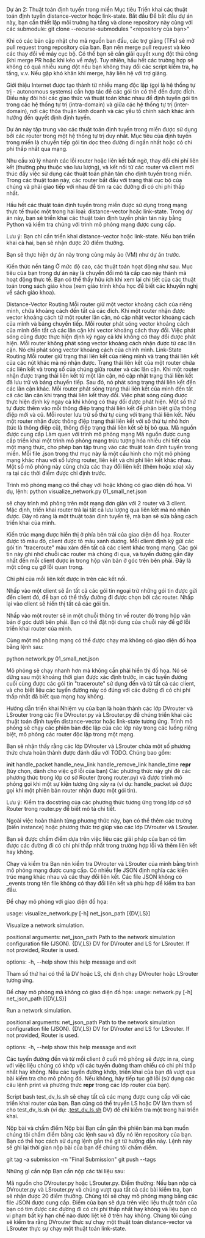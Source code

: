 Dự án 2: Thuật toán định tuyến trong miền
Mục tiêu
Triển khai các thuật toán định tuyến distance-vector hoặc link-state.
Bắt đầu
Để bắt đầu dự án này, bạn cần thiết lập môi trường hạ tầng và clone repository này cùng với các submodule:
git clone --recurse-submodules "<repository của bạn>"

Khi có các bản cập nhật cho mã nguồn ban đầu, các trợ giảng (TFs) sẽ mở pull request trong repository của bạn. Bạn nên merge pull request và kéo các thay đổi về máy cục bộ. Có thể bạn sẽ cần giải quyết xung đột thủ công (khi merge PR hoặc khi kéo về máy). Tuy nhiên, hầu hết các trường hợp sẽ không có quá nhiều xung đột nếu bạn không thay đổi các script kiểm tra, hạ tầng, v.v. Nếu gặp khó khăn khi merge, hãy liên hệ với trợ giảng.

Giới thiệu
Internet được tạo thành từ nhiều mạng độc lập (gọi là hệ thống tự trị - autonomous systems) cần hợp tác để các gói tin có thể đến được đích. Điều này đòi hỏi các giao thức và thuật toán khác nhau để định tuyến gói tin trong các hệ thống tự trị (intra-domain) và giữa các hệ thống tự trị (inter-domain), nơi các thỏa thuận kinh doanh và các yếu tố chính sách khác ảnh hưởng đến quyết định định tuyến.

Dự án này tập trung vào các thuật toán định tuyến trong miền được sử dụng bởi các router trong một hệ thống tự trị duy nhất. Mục tiêu của định tuyến trong miền là chuyển tiếp gói tin dọc theo đường đi ngắn nhất hoặc có chi phí thấp nhất qua mạng.

Nhu cầu xử lý nhanh các lỗi router hoặc liên kết bất ngờ, thay đổi chi phí liên kết (thường phụ thuộc vào lưu lượng), và kết nối từ các router và client mới thúc đẩy việc sử dụng các thuật toán phân tán cho định tuyến trong miền. Trong các thuật toán này, các router bắt đầu với trạng thái cục bộ của chúng và phải giao tiếp với nhau để tìm ra các đường đi có chi phí thấp nhất.

Hầu hết các thuật toán định tuyến trong miền được sử dụng trong mạng thực tế thuộc một trong hai loại: distance-vector hoặc link-state. Trong dự án này, bạn sẽ triển khai các thuật toán định tuyến phân tán này bằng Python và kiểm tra chúng với trình mô phỏng mạng được cung cấp.

Lưu ý:
Bạn chỉ cần triển khai distance-vector hoặc link-state. Nếu bạn triển khai cả hai, bạn sẽ nhận được 20 điểm thưởng.

Bạn sẽ thực hiện dự án này trong cùng máy ảo (VM) như dự án trước.

Kiến thức nền tảng
Ở mức độ cao, các thuật toán hoạt động như sau. Mục tiêu của bạn trong dự án này là chuyển đổi mô tả cấp cao này thành mã hoạt động thực tế. Bạn có thể thấy hữu ích khi xem lại chi tiết của các thuật toán trong sách giáo khoa (xem giáo trình khóa học để biết các khuyến nghị về sách giáo khoa).

Distance-Vector Routing
Mỗi router giữ một vector khoảng cách của riêng mình, chứa khoảng cách đến tất cả các đích.
Khi một router nhận được vector khoảng cách từ một router lân cận, nó cập nhật vector khoảng cách của mình và bảng chuyển tiếp.
Mỗi router phát sóng vector khoảng cách của mình đến tất cả các lân cận khi vector khoảng cách thay đổi. Việc phát sóng cũng được thực hiện định kỳ ngay cả khi không có thay đổi được phát hiện.
Mỗi router không phát sóng vector khoảng cách nhận được từ các lân cận. Nó chỉ phát sóng vector khoảng cách của chính mình.
Link-State Routing
Mỗi router giữ trạng thái liên kết của riêng mình và trạng thái liên kết của các nút khác mà nó nhận được. Trạng thái liên kết của một router chứa các liên kết và trọng số của chúng giữa router và các lân cận.
Khi một router nhận được trạng thái liên kết từ một lân cận, nó cập nhật trạng thái liên kết đã lưu trữ và bảng chuyển tiếp. Sau đó, nó phát sóng trạng thái liên kết đến các lân cận khác.
Mỗi router phát sóng trạng thái liên kết của mình đến tất cả các lân cận khi trạng thái liên kết thay đổi. Việc phát sóng cũng được thực hiện định kỳ ngay cả khi không có thay đổi được phát hiện.
Một số thứ tự được thêm vào mỗi thông điệp trạng thái liên kết để phân biệt giữa thông điệp mới và cũ. Mỗi router lưu trữ số thứ tự cùng với trạng thái liên kết. Nếu một router nhận được thông điệp trạng thái liên kết với số thứ tự nhỏ hơn (tức là thông điệp cũ), thông điệp trạng thái liên kết sẽ bị bỏ qua.
Mã nguồn được cung cấp
Làm quen với trình mô phỏng mạng
Mã nguồn được cung cấp triển khai một trình mô phỏng mạng trừu tượng hóa nhiều chi tiết của một mạng thực, cho phép bạn tập trung vào các thuật toán định tuyến trong miền. Mỗi file .json trong thư mục này là một cấu hình cho một mô phỏng mạng khác nhau với số lượng router, liên kết và chi phí liên kết khác nhau. Một số mô phỏng này cũng chứa các thay đổi liên kết (thêm hoặc xóa) xảy ra tại các thời điểm được chỉ định trước.

Trình mô phỏng mạng có thể chạy với hoặc không có giao diện đồ họa. Ví dụ, lệnh:
python visualize_network.py 01_small_net.json

sẽ chạy trình mô phỏng trên một mạng đơn giản với 2 router và 3 client. Mặc định, triển khai router trả lại tất cả lưu lượng qua liên kết mà nó nhận được. Đây rõ ràng là một thuật toán định tuyến tệ, mà bạn sẽ sửa bằng cách triển khai của mình.

Kiến trúc mạng được hiển thị ở phía bên trái của giao diện đồ họa. Router được tô màu đỏ, client được tô màu xanh dương. Mỗi client định kỳ gửi các gói tin "traceroute" màu xám đến tất cả các client khác trong mạng. Các gói tin này ghi nhớ chuỗi các router mà chúng đi qua, và tuyến đường gần đây nhất đến mỗi client được in trong hộp văn bản ở góc trên bên phải. Đây là một công cụ gỡ lỗi quan trọng.

Chi phí của mỗi liên kết được in trên các kết nối.

Nhấp vào một client sẽ ẩn tất cả các gói tin ngoại trừ những gói tin được gửi đến client đó, để bạn có thể thấy đường đi được chọn bởi các router. Nhấp lại vào client sẽ hiển thị tất cả các gói tin.

Nhấp vào một router sẽ in một chuỗi thông tin về router đó trong hộp văn bản ở góc dưới bên phải. Bạn có thể đặt nội dung của chuỗi này để gỡ lỗi triển khai router của mình.

Cùng một mô phỏng mạng có thể được chạy mà không có giao diện đồ họa bằng lệnh sau:

python network.py 01_small_net.json

Mô phỏng sẽ chạy nhanh hơn mà không cần phải hiển thị đồ họa. Nó sẽ dừng sau một khoảng thời gian được xác định trước, in các tuyến đường cuối cùng được các gói tin "traceroute" sử dụng đến và từ tất cả các client, và cho biết liệu các tuyến đường này có đúng với các đường đi có chi phí thấp nhất đã biết qua mạng hay không.

Hướng dẫn triển khai
Nhiệm vụ của bạn là hoàn thành các lớp DVrouter và LSrouter trong các file DVrouter.py và LSrouter.py để chúng triển khai các thuật toán định tuyến distance-vector hoặc link-state tương ứng. Trình mô phỏng sẽ chạy các phiên bản độc lập của các lớp này trong các luồng riêng biệt, mô phỏng các router độc lập trong một mạng.

Bạn sẽ nhận thấy rằng các lớp DVrouter và LSrouter chứa một số phương thức chưa hoàn thành được đánh dấu với TODO. Chúng bao gồm:

__init__
handle_packet
handle_new_link
handle_remove_link
handle_time
__repr__ (tùy chọn, dành cho việc gỡ lỗi của bạn)
Các phương thức này ghi đè các phương thức trong lớp cơ sở Router (trong router.py) và được trình mô phỏng gọi khi một sự kiện tương ứng xảy ra (ví dụ: handle_packet sẽ được gọi khi một phiên bản router nhận được một gói tin).

Lưu ý:
Kiểm tra docstring của các phương thức tương ứng trong lớp cơ sở Router trong router.py để biết mô tả chi tiết.

Ngoài việc hoàn thành từng phương thức này, bạn có thể thêm các trường (biến instance) hoặc phương thức trợ giúp vào các lớp DVrouter và LSrouter.

Bạn sẽ được chấm điểm dựa trên việc liệu các giải pháp của bạn có tìm được các đường đi có chi phí thấp nhất trong trường hợp lỗi và thêm liên kết hay không.

Chạy và kiểm tra
Bạn nên kiểm tra DVrouter và LSrouter của mình bằng trình mô phỏng mạng được cung cấp. Có nhiều file JSON định nghĩa các kiến trúc mạng khác nhau và các thay đổi liên kết. Các file JSON không có _events trong tên file không có thay đổi liên kết và phù hợp để kiểm tra ban đầu.

Để chạy mô phỏng với giao diện đồ họa:

usage: visualize_network.py [-h] net_json_path [{DV,LS}]

Visualize a network simulation.

positional arguments:
  net_json_path  Path to the network simulation configuration file (JSON).
  {DV,LS}        DV for DVrouter and LS for LSrouter. If not provided, Router is used.

options:
  -h, --help     show this help message and exit

Tham số thứ hai có thể là DV hoặc LS, chỉ định chạy DVrouter hoặc LSrouter tương ứng.

Để chạy mô phỏng mà không có giao diện đồ họa:
usage: network.py [-h] net_json_path [{DV,LS}]

Run a network simulation.

positional arguments:
  net_json_path  Path to the network simulation configuration file (JSON).
  {DV,LS}        DV for DVrouter and LS for LSrouter. If not provided, Router is used.

options:
  -h, --help     show this help message and exit

Các tuyến đường đến và từ mỗi client ở cuối mô phỏng sẽ được in ra, cùng với việc liệu chúng có khớp với các tuyến đường tham chiếu có chi phí thấp nhất hay không. Nếu các tuyến đường khớp, triển khai của bạn đã vượt qua bài kiểm tra cho mô phỏng đó. Nếu không, hãy tiếp tục gỡ lỗi (sử dụng các câu lệnh print và phương thức __repr__ trong các lớp router của bạn).

Script bash test_dv_ls.sh sẽ chạy tất cả các mạng được cung cấp với các triển khai router của bạn. Bạn cũng có thể truyền LS hoặc DV làm tham số cho test_dv_ls.sh (ví dụ: .[test_dv_ls.sh](http://_vscodecontentref_/6) DV) để chỉ kiểm tra một trong hai triển khai.

Nộp bài và chấm điểm
Nộp bài
Bạn cần gắn thẻ phiên bản mà bạn muốn chúng tôi chấm điểm bằng các lệnh sau và đẩy nó lên repository của bạn. Bạn có thể học cách sử dụng lệnh gắn thẻ git từ hướng dẫn này. Lệnh này sẽ ghi lại thời gian nộp bài của bạn để chúng tôi chấm điểm.

git tag -a submission -m "Final Submission"
git push --tags

Những gì cần nộp
Bạn cần nộp các tài liệu sau:

Mã nguồn cho DVrouter.py hoặc LSrouter.py.
Điểm thưởng: Nếu bạn nộp cả DVrouter.py và LSrouter.py và chúng vượt qua tất cả các bài kiểm tra, bạn sẽ nhận được 20 điểm thưởng.
Chúng tôi sẽ chạy mô phỏng mạng bằng các file JSON được cung cấp. Điểm của bạn sẽ dựa trên việc liệu thuật toán của bạn có tìm được các đường đi có chi phí thấp nhất hay không và liệu bạn có vi phạm bất kỳ hạn chế nào được liệt kê ở trên hay không. Chúng tôi cũng sẽ kiểm tra rằng DVrouter thực sự chạy một thuật toán distance-vector và LSrouter thực sự chạy một thuật toán link-state.

